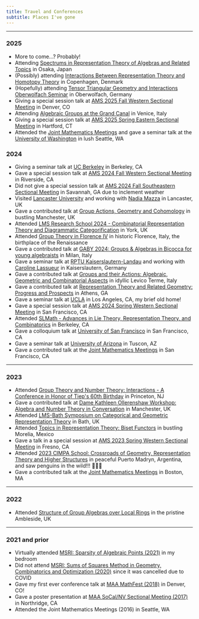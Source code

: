 ```yaml
---
title: Travel and Conferences
subtitle: Places I've gone
---
```



---
### 2025

- More to come...? Probably!
- Attending [Spectrums in Representation Theory of Algebras and Related Topics](https://pabloocal.github.io/SRTART2025/) in Osaka, Japan
- (Possibly) attending [Interactions Between Representation Theory and Homotopy Theory](https://www.math.ku.dk/english/calendar/events/interactions-homotopy-representation-theory/) in Copenhagen, Denmark
- (Hopefully) attending [Tensor Triangular Geometry and Interactions Oberwolfach Seminar](https://www.mfo.de/occasion/2543a/www_view) in Oberwolfach, Germany
- Giving a special session talk at [AMS 2025 Fall Western Sectional Meeting](https://www.ams.org/meetings/sectional/2326_program.html) in Denver, CO
- Attending [Algebraic Groups at the Grand Canal](https://sites.google.com/view/aggc) in Venice, Italy
- Giving a special session talk at [AMS 2025 Spring Eastern Sectional Meeting](https://www.ams.org/meetings/sectional/2320_program.html) in Hartford, CT
- Attended the [Joint Mathematics Meetings](https://jointmathematicsmeetings.org/jmm) and gave a seminar talk at the [University of Washington](https://math.washington.edu/) in lush Seattle, WA


### 2024

- Giving a seminar talk at [UC Berkeley](https://math.berkeley.edu/home) in Berkeley, CA
- Gave a special session talk at [AMS 2024 Fall Western Sectional Meeting](https://www.ams.org/meetings/sectional/2304_program.html) in Riverside, CA
- Did not give a special session talk at [AMS 2024 Fall Southeastern Sectional Meeting](https://www.ams.org/meetings/sectional/2315_program.html) in Savannah, GA due to inclement weather
- Visited [Lancaster University](https://www.lancaster.ac.uk/maths/) and working with [Nadia Mazza](https://www.lancaster.ac.uk/maths/people/nadia-mazza) in Lancaster, UK
- Gave a contributed talk at [Group Actions, Geometry and Cohomology](https://sites.google.com/view/gagcmanchester/home) in bustling Manchester, UK
- Attended [LMS Research School 2024 - Combinatorial Representation Theory and Diagrammatic Categorification](https://sites.google.com/view/york-lms-research-school-2024/home) in York, UK
- Attended [Group Theory in Florence IV](https://sites.google.com/view/groupsinflorenceiv/) in historic Florence, Italy, the birthplace of the Renaissance
- Gave a contributed talk at [GABY 2024: Groups & Algebras in Bicocca for young algebraists](https://staff.matapp.unimib.it/~/gaby/gaby2024/index.html) in Milan, Italy
- Gave a seminar talk at [RPTU Kaiserslautern-Landau](https://math.rptu.de/en/home) and working with [Caroline Lassueur](https://agag-lassueur.math.rptu.de/~lassueur/en/) in Kaiserslautern, Germany
- Gave a contributed talk at [Groups and their Actions: Algebraic, Geometric and Combinatorial Aspects](https://gaagc24.github.io) in idyllic Levico Terme, Italy
- Gave a contributed talk at [Representation Theory and Related Geometry: Progress and Prospects](https://sites.google.com/view/representation-theory-geometry) in Athens, GA
- Gave a seminar talk at [UCLA](https://ww3.math.ucla.edu/) in Los Angeles, CA, my brief old home!
- Gave a special session talk at [AMS 2024 Spring Western Sectional Meeting](http://www.ams.org/meetings/sectional/2299_program.html) in San Francisco, CA
- Attended [SLMath - Advances in Lie Theory, Representation Theory, and Combinatorics](https://www.slmath.org/workshops/1065) in Berkeley, CA
- Gave a colloquium talk at [University of San Francisco](https://myusf.usfca.edu/arts-sciences/mathematics) in San Francisco, CA
- Gave a seminar talk at [University of Arizona](https://www.math.arizona.edu/) in Tuscon, AZ
- Gave a contributed talk at the [Joint Mathematics Meetings](https://www.jointmathematicsmeetings.org/meetings/national/jmm2024/2300_program.html) in San Francisco, CA

---

### 2023

- Attended [Group Theory and Number Theory: Interactions - A Conference in Honor of Tiep's 60th Birthday](https://sites.google.com/view/tiep60conference) in Princeton, NJ
- Gave a contributed talk at [Dame Kathleen Ollerenshaw Workshop: Algebra and Number Theory in Conversation](https://sites.google.com/view/antic-manchester/home?authuser=0) in Manchester, UK
- Attended [LMS-Bath Symposium on Categorical and Geometric Representation Theory](https://www.lms.ac.uk/events/symposium/CategoricalandGeometricRepresentationTheory) in Bath, UK
- Attended [Topics in Representation Theory: Biset Functors](https://shi.matmor.unam.mx/workshop/main.html) in bustling Morelia, Mexico
- Gave a talk in a special session at [AMS 2023 Spring Western Sectional Meeting](http://www.ams.org/meetings/sectional/2293_program.html) in Fresno, CA
- Attended [2023 CIMPA School: Crossroads of Geometry, Representation Theory and Higher Structures](https://crossroads-2023.github.io/speakers.html) in peaceful Puerto Madryn, Argentina, and saw penguins in the wild!!! 🐧🐧🐧
- Gave a contributed talk at the [Joint Mathematics Meetings](https://www.jointmathematicsmeetings.org/meetings/national/jmm2023/2270_program.html) in Boston, MA

---

### 2022

- Attended [Structure of Group Algebras over Local Rings](https://sites.google.com/view/ambleside2022/home?authuser=0) in the pristine Ambleside, UK

---

### 2021 and prior

- Virtually attended [MSRI: Sparsity of Algebraic Points (2021)](https://www.msri.org/summer_schools/962) in my bedroom
- Did not attend [MSRI: Sums of Squares Method in Geometry, Combinatorics and Optimization (2020)](https://www.msri.org/summer_schools/924) since it was cancelled due to COVID
- Gave my first ever conference talk at [MAA MathFest (2018)](https://www.maa.org/sites/default/files/pdf/mathfest/2018/MathFestProgram2018.pdf) in Denver, CO!
- Gave a poster presentation at [MAA SoCal/NV Sectional Meeting (2017)](http://sections.maa.org/socalnv/Meeting2017Spring.html) in Northridge, CA
- Attended the Joint Mathematics Meetings (2016) in Seattle, WA

